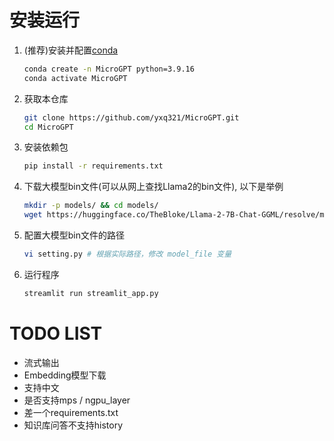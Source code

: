 # 安装运行
1. (推荐)安装并配置[conda](https://docs.conda.io/projects/conda/en/latest/user-guide/install/linux.html)
    ```bash
    conda create -n MicroGPT python=3.9.16
    conda activate MicroGPT
    ```
2. 获取本仓库
    ```bash
    git clone https://github.com/yxq321/MicroGPT.git
    cd MicroGPT
    ```
3. 安装依赖包
    ```bash
    pip install -r requirements.txt
    ```
4. 下载大模型bin文件(可以从网上查找Llama2的bin文件), 以下是举例
    ```bash
    mkdir -p models/ && cd models/
    wget https://huggingface.co/TheBloke/Llama-2-7B-Chat-GGML/resolve/main/llama-2-7b-chat.ggmlv3.q4_0.bin 
    ```
5. 配置大模型bin文件的路径
    ```bash
    vi setting.py # 根据实际路径，修改 model_file 变量
    ```
6. 运行程序
    ```bash
    streamlit run streamlit_app.py
    ```

# TODO LIST
- 流式输出
- Embedding模型下载
- 支持中文
- 是否支持mps / ngpu_layer
- 差一个requirements.txt
- 知识库问答不支持history